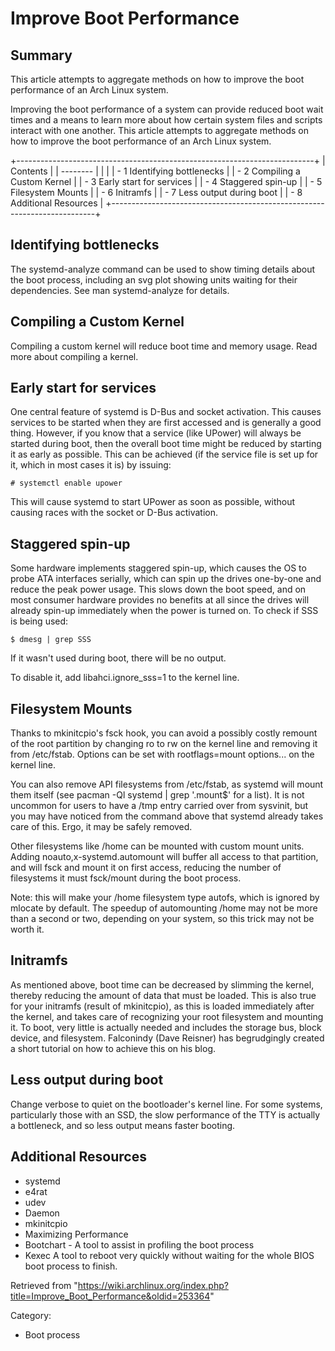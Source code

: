 Improve Boot Performance
========================

  Summary
  ------------------------------------------------------------------------------------------------------------
  This article attempts to aggregate methods on how to improve the boot performance of an Arch Linux system.

Improving the boot performance of a system can provide reduced boot wait
times and a means to learn more about how certain system files and
scripts interact with one another. This article attempts to aggregate
methods on how to improve the boot performance of an Arch Linux system.

+--------------------------------------------------------------------------+
| Contents                                                                 |
| --------                                                                 |
|                                                                          |
| -   1 Identifying bottlenecks                                            |
| -   2 Compiling a Custom Kernel                                          |
| -   3 Early start for services                                           |
| -   4 Staggered spin-up                                                  |
| -   5 Filesystem Mounts                                                  |
| -   6 Initramfs                                                          |
| -   7 Less output during boot                                            |
| -   8 Additional Resources                                               |
+--------------------------------------------------------------------------+

Identifying bottlenecks
-----------------------

The systemd-analyze command can be used to show timing details about the
boot process, including an svg plot showing units waiting for their
dependencies. See man systemd-analyze for details.

Compiling a Custom Kernel
-------------------------

Compiling a custom kernel will reduce boot time and memory usage. Read
more about compiling a kernel.

Early start for services
------------------------

One central feature of systemd is D-Bus and socket activation. This
causes services to be started when they are first accessed and is
generally a good thing. However, if you know that a service (like
UPower) will always be started during boot, then the overall boot time
might be reduced by starting it as early as possible. This can be
achieved (if the service file is set up for it, which in most cases it
is) by issuing:

    # systemctl enable upower

This will cause systemd to start UPower as soon as possible, without
causing races with the socket or D-Bus activation.

Staggered spin-up
-----------------

Some hardware implements staggered spin-up, which causes the OS to probe
ATA interfaces serially, which can spin up the drives one-by-one and
reduce the peak power usage. This slows down the boot speed, and on most
consumer hardware provides no benefits at all since the drives will
already spin-up immediately when the power is turned on. To check if SSS
is being used:

    $ dmesg | grep SSS

If it wasn't used during boot, there will be no output.

To disable it, add libahci.ignore_sss=1 to the kernel line.

Filesystem Mounts
-----------------

Thanks to mkinitcpio's fsck hook, you can avoid a possibly costly
remount of the root partition by changing ro to rw on the kernel line
and removing it from /etc/fstab. Options can be set with
rootflags=mount options... on the kernel line.

You can also remove API filesystems from /etc/fstab, as systemd will
mount them itself (see pacman -Ql systemd | grep '\.mount$' for a list).
It is not uncommon for users to have a /tmp entry carried over from
sysvinit, but you may have noticed from the command above that systemd
already takes care of this. Ergo, it may be safely removed.

Other filesystems like /home can be mounted with custom mount units.
Adding noauto,x-systemd.automount will buffer all access to that
partition, and will fsck and mount it on first access, reducing the
number of filesystems it must fsck/mount during the boot process.

Note: this will make your /home filesystem type autofs, which is ignored
by mlocate by default. The speedup of automounting /home may not be more
than a second or two, depending on your system, so this trick may not be
worth it.

Initramfs
---------

As mentioned above, boot time can be decreased by slimming the kernel,
thereby reducing the amount of data that must be loaded. This is also
true for your initramfs (result of mkinitcpio), as this is loaded
immediately after the kernel, and takes care of recognizing your root
filesystem and mounting it. To boot, very little is actually needed and
includes the storage bus, block device, and filesystem. Falconindy (Dave
Reisner) has begrudgingly created a short tutorial on how to achieve
this on his blog.

Less output during boot
-----------------------

Change verbose to quiet on the bootloader's kernel line. For some
systems, particularly those with an SSD, the slow performance of the TTY
is actually a bottleneck, and so less output means faster booting.

Additional Resources
--------------------

-   systemd
-   e4rat
-   udev
-   Daemon
-   mkinitcpio
-   Maximizing Performance
-   Bootchart - A tool to assist in profiling the boot process
-   Kexec A tool to reboot very quickly without waiting for the whole
    BIOS boot process to finish.

Retrieved from
"https://wiki.archlinux.org/index.php?title=Improve_Boot_Performance&oldid=253364"

Category:

-   Boot process
